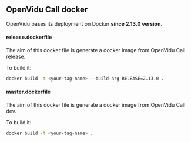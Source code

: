 ## OpenVidu Call docker

OpenVidu bases its deployment on Docker **since 2.13.0 version**.

####  release.dockerfile

The aim of this docker file is generate a docker image from OpenVidu Call release.

To build it:

```bash
docker build -t <your-tag-name> --build-arg RELEASE=2.13.0 .
```

####  master.dockerfile

The aim of this docker file is generate a docker image from OpenVidu Call dev.

To build it:

```bash
docker build -t <your-tag-name> .
```

